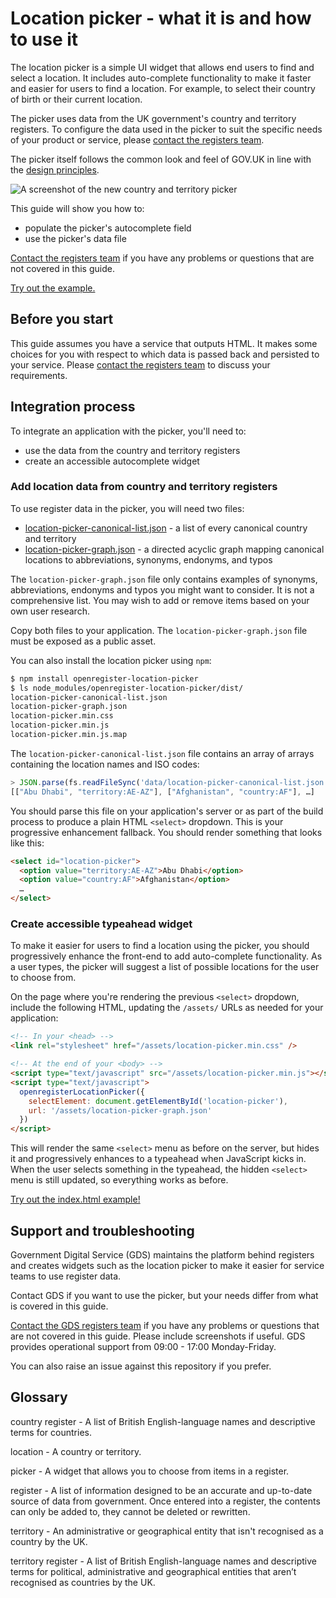 # Location picker - what it is and how to use it

The location picker is a simple UI widget that allows end users to find and select a location. It includes auto-complete functionality to make it faster and easier for users to find a location. For example, to select their country of birth or their current location.

The picker uses data from the UK government's country and territory registers. To configure the data used in the picker to suit the specific needs of your product or service, please [contact the registers team](https://registers.cloudapps.digital/support).

The picker itself follows the common look and feel of GOV.UK in line with the [design principles](https://www.gov.uk/design-principles).

![A screenshot of the new country and territory picker](docs/location-picker-general.gif)

This guide will show you how to:
* populate the picker's autocomplete field
* use the picker's data file

[Contact the registers team](https://registers.cloudapps.digital/support) if you have any problems or questions that are not covered in this guide.

[Try out the example.](https://alphagov.github.io/openregister-location-picker/)

## Before you start

This guide assumes you have a service that outputs HTML. It makes some choices for you with respect to which data is passed back and persisted to your service. Please [contact the registers team](https://registers.cloudapps.digital/support) to discuss your requirements.

## Integration process

To integrate an application with the picker, you'll need to:
* use the data from the country and territory registers
* create an accessible autocomplete widget

### Add location data from country and territory registers

To use register data in the picker, you will need two files:
* [location-picker-canonical-list.json](dist/location-picker-canonical-list.json) - a list of every canonical country and territory
* [location-picker-graph.json](dist/location-picker-graph.json) - a directed acyclic graph mapping canonical locations to abbreviations, synonyms, endonyms, and typos

The `location-picker-graph.json` file only contains examples of synonyms, abbreviations, endonyms and typos you might want to consider. It is not a comprehensive list. You may wish to add or remove items based on your own user research.

Copy both files to your application. The `location-picker-graph.json` file must be exposed as a public asset.

You can also install the location picker using `npm`:

```bash
$ npm install openregister-location-picker
$ ls node_modules/openregister-location-picker/dist/
location-picker-canonical-list.json
location-picker-graph.json
location-picker.min.css
location-picker.min.js
location-picker.min.js.map
```

The `location-picker-canonical-list.json` file contains an array of arrays containing the location names and ISO codes:

```js
> JSON.parse(fs.readFileSync('data/location-picker-canonical-list.json', 'utf8'))
[["Abu Dhabi", "territory:AE-AZ"], ["Afghanistan", "country:AF"], …]
```

You should parse this file on your application's server or as part of the build process to produce a plain HTML `<select>` dropdown. This is your progressive enhancement fallback. You should render something that looks like this:

```html
<select id="location-picker">
  <option value="territory:AE-AZ">Abu Dhabi</option>
  <option value="country:AF">Afghanistan</option>
  …
</select>
```

### Create accessible typeahead widget

To make it easier for users to find a location using the picker, you should progressively enhance the front-end to add auto-complete functionality. As a user types, the picker will suggest a list of possible locations for the user to choose from.

On the page where you're rendering the previous `<select>` dropdown, include the following HTML, updating the `/assets/` URLs as needed for your application:

```html
<!-- In your <head> -->
<link rel="stylesheet" href="/assets/location-picker.min.css" />

<!-- At the end of your <body> -->
<script type="text/javascript" src="/assets/location-picker.min.js"></script>
<script type="text/javascript">
  openregisterLocationPicker({
    selectElement: document.getElementById('location-picker'),
    url: '/assets/location-picker-graph.json'
  })
</script>
```

This will render the same `<select>` menu as before on the server, but hides it and progressively enhances to a typeahead when JavaScript kicks in. When the user selects something in the typeahead, the hidden `<select>` menu is still updated, so everything works as before.

[Try out the index.html example!](https://alphagov.github.io/openregister-location-picker/examples/)

## Support and troubleshooting

Government Digital Service (GDS) maintains the platform behind registers and creates widgets such as the location picker to make it easier for service teams to use register data.

Contact GDS if you want to use the picker, but your needs differ from what is covered in this guide.

[Contact the GDS registers team](https://registers.cloudapps.digital/support) if you have any problems or questions that are not covered in this guide. Please include screenshots if useful. GDS provides operational support from 09:00 - 17:00 Monday-Friday.

You can also raise an issue against this repository if you prefer.

## Glossary

country register - A list of British English-language names and descriptive terms for countries.

location - A country or territory.

picker - A widget that allows you to choose from items in a register.

register - A list of information designed to be an accurate and up-to-date source of data from government. Once entered into a register, the contents can only be added to, they cannot be deleted or rewritten.

territory - An administrative or geographical entity that isn't recognised as a country by the UK.

territory register - A list of British English-language names and descriptive terms for political, administrative and geographical entities that aren’t recognised as countries by the UK.
